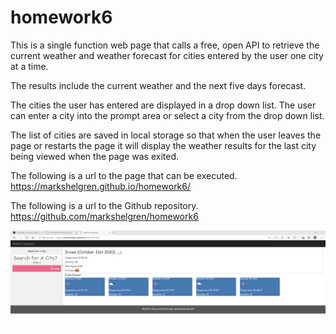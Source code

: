 # homework6

This is a single function web page that calls a free, open API to retrieve the current weather and weather forecast for cities entered by the user one city at a time.

The results include the current weather and the next five days forecast.

The cities the user has entered are displayed in a drop down list. The user can enter a city into the prompt area or select a city from the drop down list.

The list of cities are saved in local storage so that when the user leaves the page or restarts the page it will display the weather results for the last city being viewed when the page was exited.

The following is a url to the page that can be executed.
https://markshelgren.github.io/homework6/

The following is a url to the Github repository.
https://github.com/markshelgren/homework6

![Sample results with forecast](sample.png)
